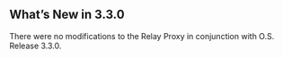 ## What’s New in 3.3.0


There were no modifications to the Relay Proxy in conjunction with O.S. Release 3.3.0.